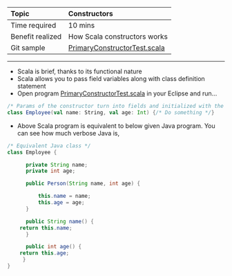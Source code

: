 | Topic | Constructors |
| :--- | :--- |
| Time required | 10 mins |
| Benefit realized | How Scala constructors works |
| Git sample | [PrimaryConstructorTest.scala](https://github.com/inbravo/scala-src/blob/master/src/main/scala/com/inbravo/lang/PrimaryConstructorTest.scala) |

---

* Scala is brief, thanks to its functional nature
* Scala allows you to pass field variables along with class definition statement
* Open program [PrimaryConstructorTest.scala](https://github.com/inbravo/scala-src/blob/master/src/main/scala/com/inbravo/lang/PrimaryConstructorTest.scala) in your Eclipse and run...

```scala
/* Params of the constructor turn into fields and initialized with the construction parameters */
class Employee(val name: String, val age: Int) {/* Do something */}
```

* Above Scala program is equivalent to below given Java program. You can see how much verbose Java is,

```java
/* Equivalent Java class */
class Employee { 

      private String name;
      private int age;

      public Person(String name, int age) {

          this.name = name;
          this.age = age;
      }

      public String name() { 
    return this.name; 
      }

      public int age() { 
    return this.age; 
     }
}
```



